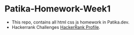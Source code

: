 # Patika-Homework-Week1
- This repo, contains all html css js homework in Patika.dev.
- Hackerrank Challenges [HackerRank Profile](https://www.hackerrank.com/furkanbicaak).
